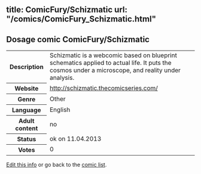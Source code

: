 title: ComicFury/Schizmatic
url: "/comics/ComicFury_Schizmatic.html"
---
Dosage comic ComicFury/Schizmatic
-----------------------------------------

<table class="comicinfo">
<tr>
<th>Description</th><td>Schizmatic is a webcomic based on blueprint schematics applied to actual life. It puts the cosmos under a microscope, and reality under analysis.</td>
</tr>
<tr>
<th>Website</th><td><a href="http://schizmatic.thecomicseries.com/">http://schizmatic.thecomicseries.com/</a></td>
</tr>
<tr>
<th>Genre</th><td>Other</td>
</tr>
<tr>
<th>Language</th><td>English</td>
</tr>
<tr>
<th>Adult content</th><td>no</td>
</tr>
<tr>
<th>Status</th><td>ok on 11.04.2013</td>
</tr>
<tr>
<th>Votes</th><td>0</div></td>
</tr>
</table>

[Edit this info](/comics/ComicFury_Schizmatic_edit.html) or go back to the [comic list](../comic-index.html).

